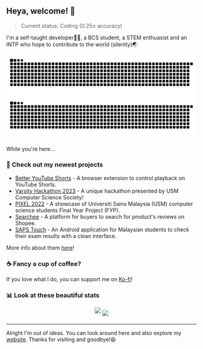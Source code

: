 ## Heya, welcome! 👋

> Current status: Coding (0.25± accuracy)

I'm a self-taught developer👨‍💻, a BCS student, a STEM enthuasist and an INTP who hope to contribute to the world (silently)🌏

![github contribution grid snake animation](https://raw.githubusercontent.com/ynshung/ynshung/output/github-contribution-grid-snake-dark.svg#gh-dark-mode-only)![github contribution grid snake animation](https://raw.githubusercontent.com/ynshung/ynshung/output/github-contribution-grid-snake.svg#gh-light-mode-only)

While you're here...

### 📂 Check out my newest projects

* [Better YouTube Shorts](https://github.com/ynshung/better-yt-shorts) - A browser extension to control playback on YouTube Shorts.
* [Varsity Hackathon 2023](http://vhackusm.com/) - A unique hackathon presented by USM Computer Science Society!
* [PIXEL 2022](https://pixel.usm.my/) - A showcase of Universiti Sains Malaysia (USM) computer science students Final Year Project (FYP).
* [Searchee](https://searchee.ynshung.com/) - A platform for buyers to search for product's reviews on Shopee.
* [SAPS Touch](https://play.google.com/store/apps/details?id=com.ynshung.sapstouch) - An Android application for Malaysian students to check their exam results with a clean interface.

More info about them [here](https://ynshung.com/projects)!

### ☕ Fancy a cup of coffee?
If you love what I do, you can support me on [Ko-fi](https://ko-fi.com/ynshung)!

### 📊 Look at these beautiful stats

<div align="center">
<img align="center" style="margin-bottom: 1em" src="https://github-readme-stats.vercel.app/api?username=ynshung&theme=slateorange&count_private=true&show_icons=true&include_all_commits=true" />
<img align="center" src="https://github-readme-stats.vercel.app/api/top-langs/?username=ynshung&theme=slateorange&layout=compact&langs_count=6" />
</div>

---

Alright I'm out of ideas. You can look around here and also explore my [website](https://ynshung.com). Thanks for visiting and goodbye!😆
